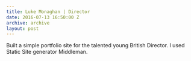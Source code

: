 ```yaml
---
title: Luke Monaghan | Director
date: 2016-07-13 16:50:00 Z
archive: archive
layout: post
---
```


Built a simple portfolio site for the talented young British Director. I used Static Site generator Middleman.